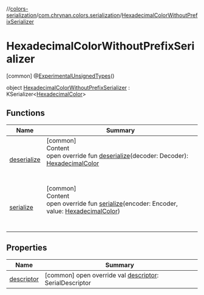 //[colors-serialization](../../../index.md)/[com.chrynan.colors.serialization](../index.md)/[HexadecimalColorWithoutPrefixSerializer](index.md)



# HexadecimalColorWithoutPrefixSerializer  
 [common] @[ExperimentalUnsignedTypes](https://kotlinlang.org/api/latest/jvm/stdlib/kotlin/-experimental-unsigned-types/index.html)()  
  
object [HexadecimalColorWithoutPrefixSerializer](index.md) : KSerializer<[HexadecimalColor](../../../../colors-core/colors-core/com.chrynan.colors/-hexadecimal-color/index.md)>    


## Functions  
  
|  Name |  Summary | 
|---|---|
| <a name="com.chrynan.colors.serialization/HexadecimalColorWithoutPrefixSerializer/deserialize/#kotlinx.serialization.encoding.Decoder/PointingToDeclaration/"></a>[deserialize](deserialize.md)| <a name="com.chrynan.colors.serialization/HexadecimalColorWithoutPrefixSerializer/deserialize/#kotlinx.serialization.encoding.Decoder/PointingToDeclaration/"></a>[common]  <br>Content  <br>open override fun [deserialize](deserialize.md)(decoder: Decoder): [HexadecimalColor](../../../../colors-core/colors-core/com.chrynan.colors/-hexadecimal-color/index.md)  <br><br><br>|
| <a name="com.chrynan.colors.serialization/HexadecimalColorWithoutPrefixSerializer/serialize/#kotlinx.serialization.encoding.Encoder#com.chrynan.colors.HexadecimalColor/PointingToDeclaration/"></a>[serialize](serialize.md)| <a name="com.chrynan.colors.serialization/HexadecimalColorWithoutPrefixSerializer/serialize/#kotlinx.serialization.encoding.Encoder#com.chrynan.colors.HexadecimalColor/PointingToDeclaration/"></a>[common]  <br>Content  <br>open override fun [serialize](serialize.md)(encoder: Encoder, value: [HexadecimalColor](../../../../colors-core/colors-core/com.chrynan.colors/-hexadecimal-color/index.md))  <br><br><br>|


## Properties  
  
|  Name |  Summary | 
|---|---|
| <a name="com.chrynan.colors.serialization/HexadecimalColorWithoutPrefixSerializer/descriptor/#/PointingToDeclaration/"></a>[descriptor](descriptor.md)| <a name="com.chrynan.colors.serialization/HexadecimalColorWithoutPrefixSerializer/descriptor/#/PointingToDeclaration/"></a> [common] open override val [descriptor](descriptor.md): SerialDescriptor   <br>|

